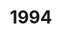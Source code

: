 ---
title: '1994'
countries:
- country: AUS
  indice: 0.4001838981576353
- country: AUT
  indice: 0.35186458663242626
- country: CZE
  indice: 0.31507541526768384
- country: DNK
  indice: 0.3948997213916896
- country: FIN
  indice: 0.34732464558709625
- country: FRA
  indice: 0.4163042982907296
- country: DEU
  indice: 0.3817238214102416
- country: ITA
  indice: 0.36711180868110355
- country: JPN
  indice: 0.3421836499387048
- country: KOR
  indice: 0.3097887925336543
- country: MEX
  indice: 0.3428867197875506
- country: NLD
  indice: 0.3985608374464441
- country: NZL
  indice: 0.37836430553489314
- country: NOR
  indice: 0.368172012403226
- country: SWE
  indice: 0.38444334631506566
- country: CHE
  indice: 0.22660370679895947
- country: GBR
  indice: 0.42270964317941717
- country: CHN
  indice: 0.23005372187348536
- country: ZAF
  indice: 0.3598507369396547
- country: CRI
  indice: 0.3064136106878758
---
